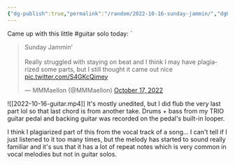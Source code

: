 ```yaml
---
{"dg-publish":true,"permalink":"/random/2022-10-16-sunday-jammin/","dgHomeLink":true,"dgPassFrontmatter":false,"dgShowBacklinks":true,"dgShowLocalGraph":true}
---
```



<div class="transclusion internal-embed is-loaded"><div class="markdown-embed">

<div class="markdown-embed-title">



</div>

Came up with this little #guitar solo today:
`
<blockquote class="twitter-tweet"><p lang="en" dir="ltr">Sunday Jammin&#39;<br><br>Really struggled with staying on beat and I think I may have plagiarized some parts, but I still thought it came out nice <a href="https://t.co/S4GKcQimey">pic.twitter.com/S4GKcQimey</a></p>&mdash; MMMaellon (@MMMaellon) <a href="https://twitter.com/MMMaellon/status/1581799961779326976?ref_src=twsrc%5Etfw">October 17, 2022</a></blockquote> <script async src="https://platform.twitter.com/widgets.js" charset="utf-8"></script>


![[2022-10-16-guitar.mp4]]
It's mostly unedited, but I did flub the very last part lol so that last chord is from another take.
Drums + bass from my TRIO guitar pedal and backing guitar was recorded on the pedal's built-in looper.

I think I plagiarized part of this from the vocal track of a song... I can't tell if I just listened to it too many times, but the melody has started to sound really familiar and it's sus that it has a lot of repeat notes which is very common in vocal melodies but not in guitar solos. 

</div></div>
 